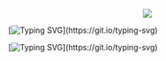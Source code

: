 <!-- ## Hi there 👋
<p align="center">
<img src="https://capsule-render.vercel.app/api?type=waving&color=timeGradient&height=300&&section=header&text={TITLE}&fontSize=90&fontAlign=50&fontAlignY=30&desc={SUB_TITLE}&descAlign=50&descSize=30&descAlignY=60&animation=twinkling" />
</p>
-->


<p align="center">
<img src="https://capsule-render.vercel.app/api?type=waving&height=240&color=gradient&text=Hi👋%20%20I%20am%20Suky&textBg=false&fontAlignY=38&animation=scaleIn&rotate=0&reversal=false" />
</p>

[![Typing SVG](https://readme-typing-svg.demolab.com?font=Lucida+Handwriting&weight=600&size=24&duration=4999&pause=1000&color=E54FF7&width=435&lines=Welcome+to+my+GitHub+profile+page!)](https://git.io/typing-svg)

[![Typing SVG](https://readme-typing-svg.demolab.com?font=Lucida+Handwriting&weight=600&duration=4999&pause=1000&color=E54FF7&center=true&vCenter=true&width=435&lines=Welcome+to+my+GitHub+profile+page!)](https://git.io/typing-svg)

<!--
**Suky-ye/Suky-ye** is a ✨ _special_ ✨ repository because its `README.md` (this file) appears on your GitHub profile.

Here are some ideas to get you started:

- 🔭 I’m currently working on ...
- 🌱 I’m currently learning ...
- 👯 I’m looking to collaborate on ...
- 🤔 I’m looking for help with ...
- 💬 Ask me about ...
- 📫 How to reach me: ...
- 😄 Pronouns: ...
- ⚡ Fun fact: ...
-->
